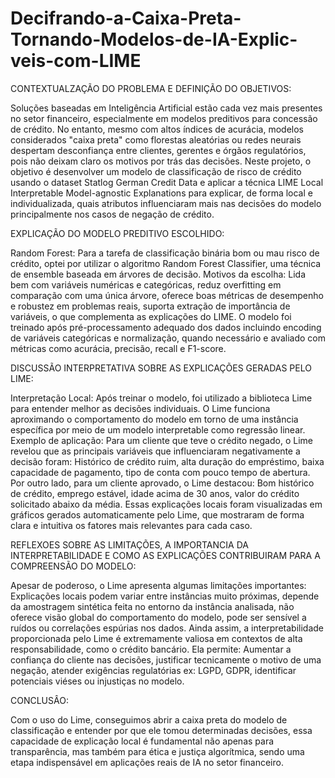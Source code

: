 # Decifrando-a-Caixa-Preta-Tornando-Modelos-de-IA-Explic-veis-com-LIME

CONTEXTUALZAÇÃO DO PROBLEMA E DEFINIÇÃO DO OBJETIVOS:

Soluções baseadas em Inteligência Artificial estão cada vez mais presentes no setor financeiro, especialmente em modelos preditivos para concessão de crédito. No entanto, mesmo com altos índices de acurácia, modelos considerados "caixa preta" como florestas aleatórias ou redes neurais despertam desconfiança entre clientes, gerentes e órgãos regulatórios, pois não deixam claro os motivos por trás das decisões.
Neste projeto, o objetivo é desenvolver um modelo de classificação de risco de crédito usando o dataset Statlog German Credit Data e aplicar a técnica LIME Local Interpretable Model-agnostic Explanations para explicar, de forma local e individualizada, quais atributos influenciaram mais nas decisões do modelo principalmente nos casos de negação de crédito.

EXPLICAÇÃO DO MODELO PREDITIVO ESCOLHIDO: 

Random Forest: Para a tarefa de classificação binária bom ou mau risco de crédito, optei por utilizar o algoritmo Random Forest Classifier, uma técnica de ensemble baseada em árvores de decisão. Motivos da escolha: Lida bem com variáveis numéricas e categóricas, reduz overfitting em comparação com uma única árvore, oferece boas métricas de desempenho e robustez em problemas reais, suporta extração de importância de variáveis, o que complementa as explicações do LIME. O modelo foi treinado após pré-processamento adequado dos dados incluindo encoding de variáveis categóricas e normalização, quando necessário e avaliado com métricas como acurácia, precisão, recall e F1-score.

DISCUSSÃO INTERPRETATIVA SOBRE AS EXPLICAÇÕES GERADAS PELO LIME:

Interpretação Local: Após treinar o modelo, foi utilizado a biblioteca Lime para entender melhor as decisões individuais. O Lime funciona aproximando o comportamento do modelo em torno de uma instância específica por meio de um modelo interpretable como regressão linear.
Exemplo de aplicação: Para um cliente que teve o crédito negado, o Lime revelou que as principais variáveis que influenciaram negativamente a decisão foram: Histórico de crédito ruim, alta duração do empréstimo, baixa capacidade de pagamento, tipo de conta com pouco tempo de abertura.
Por outro lado, para um cliente aprovado, o Lime destacou: Bom histórico de crédito, emprego estável, idade acima de 30 anos, valor do crédito solicitado abaixo da média.
Essas explicações locais foram visualizadas em gráficos gerados automaticamente pelo Lime, que mostraram de forma clara e intuitiva os fatores mais relevantes para cada caso.

REFLEXOES SOBRE AS LIMITAÇÕES, A IMPORTANCIA DA INTERPRETABILIDADE E COMO AS EXPLICAÇÕES CONTRIBUIRAM PARA A COMPREENSÃO DO MODELO:

Apesar de poderoso, o Lime apresenta algumas limitações importantes: Explicações locais podem variar entre instâncias muito próximas, depende da amostragem sintética feita no entorno da instância analisada, não oferece visão global do comportamento do modelo, pode ser sensível a ruídos ou correlações espúrias nos dados.
Ainda assim, a interpretabilidade proporcionada pelo Lime é extremamente valiosa em contextos de alta responsabilidade, como o crédito bancário.
Ela permite: Aumentar a confiança do cliente nas decisões, justificar tecnicamente o motivo de uma negação, atender exigências regulatórias ex: LGPD, GDPR, identificar potenciais viéses ou injustiças no modelo.

CONCLUSÂO:

Com o uso do Lime, conseguimos abrir a caixa preta do modelo de classificação e entender por que ele tomou determinadas decisões, essa capacidade de explicação local é fundamental não apenas para transparência, mas também para ética e justiça algorítmica, sendo uma etapa indispensável em aplicações reais de IA no setor financeiro.

